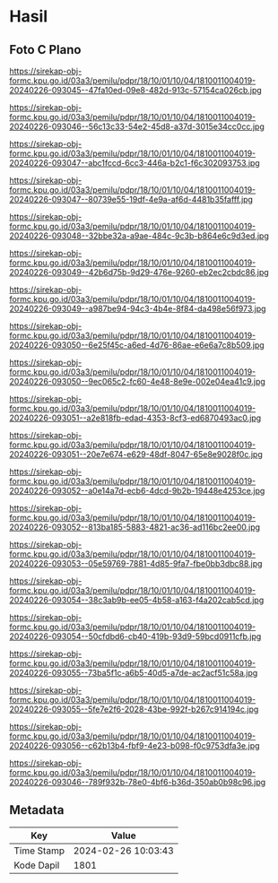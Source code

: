 # Hasil

## Foto C Plano

https://sirekap-obj-formc.kpu.go.id/03a3/pemilu/pdpr/18/10/01/10/04/1810011004019-20240226-093045--47fa10ed-09e8-482d-913c-57154ca026cb.jpg

https://sirekap-obj-formc.kpu.go.id/03a3/pemilu/pdpr/18/10/01/10/04/1810011004019-20240226-093046--56c13c33-54e2-45d8-a37d-3015e34cc0cc.jpg

https://sirekap-obj-formc.kpu.go.id/03a3/pemilu/pdpr/18/10/01/10/04/1810011004019-20240226-093047--abc1fccd-6cc3-446a-b2c1-f6c302093753.jpg

https://sirekap-obj-formc.kpu.go.id/03a3/pemilu/pdpr/18/10/01/10/04/1810011004019-20240226-093047--80739e55-19df-4e9a-af6d-4481b35fafff.jpg

https://sirekap-obj-formc.kpu.go.id/03a3/pemilu/pdpr/18/10/01/10/04/1810011004019-20240226-093048--32bbe32a-a9ae-484c-9c3b-b864e6c9d3ed.jpg

https://sirekap-obj-formc.kpu.go.id/03a3/pemilu/pdpr/18/10/01/10/04/1810011004019-20240226-093049--42b6d75b-9d29-476e-9260-eb2ec2cbdc86.jpg

https://sirekap-obj-formc.kpu.go.id/03a3/pemilu/pdpr/18/10/01/10/04/1810011004019-20240226-093049--a987be94-94c3-4b4e-8f84-da498e56f973.jpg

https://sirekap-obj-formc.kpu.go.id/03a3/pemilu/pdpr/18/10/01/10/04/1810011004019-20240226-093050--6e25f45c-a6ed-4d76-86ae-e6e6a7c8b509.jpg

https://sirekap-obj-formc.kpu.go.id/03a3/pemilu/pdpr/18/10/01/10/04/1810011004019-20240226-093050--9ec065c2-fc60-4e48-8e9e-002e04ea41c9.jpg

https://sirekap-obj-formc.kpu.go.id/03a3/pemilu/pdpr/18/10/01/10/04/1810011004019-20240226-093051--a2e818fb-edad-4353-8cf3-ed6870493ac0.jpg

https://sirekap-obj-formc.kpu.go.id/03a3/pemilu/pdpr/18/10/01/10/04/1810011004019-20240226-093051--20e7e674-e629-48df-8047-65e8e9028f0c.jpg

https://sirekap-obj-formc.kpu.go.id/03a3/pemilu/pdpr/18/10/01/10/04/1810011004019-20240226-093052--a0e14a7d-ecb6-4dcd-9b2b-19448e4253ce.jpg

https://sirekap-obj-formc.kpu.go.id/03a3/pemilu/pdpr/18/10/01/10/04/1810011004019-20240226-093052--813ba185-5883-4821-ac36-ad116bc2ee00.jpg

https://sirekap-obj-formc.kpu.go.id/03a3/pemilu/pdpr/18/10/01/10/04/1810011004019-20240226-093053--05e59769-7881-4d85-9fa7-fbe0bb3dbc88.jpg

https://sirekap-obj-formc.kpu.go.id/03a3/pemilu/pdpr/18/10/01/10/04/1810011004019-20240226-093054--38c3ab9b-ee05-4b58-a163-f4a202cab5cd.jpg

https://sirekap-obj-formc.kpu.go.id/03a3/pemilu/pdpr/18/10/01/10/04/1810011004019-20240226-093054--50cfdbd6-cb40-419b-93d9-59bcd0911cfb.jpg

https://sirekap-obj-formc.kpu.go.id/03a3/pemilu/pdpr/18/10/01/10/04/1810011004019-20240226-093055--73ba5f1c-a6b5-40d5-a7de-ac2acf51c58a.jpg

https://sirekap-obj-formc.kpu.go.id/03a3/pemilu/pdpr/18/10/01/10/04/1810011004019-20240226-093055--5fe7e2f6-2028-43be-992f-b267c914194c.jpg

https://sirekap-obj-formc.kpu.go.id/03a3/pemilu/pdpr/18/10/01/10/04/1810011004019-20240226-093056--c62b13b4-fbf9-4e23-b098-f0c9753dfa3e.jpg

https://sirekap-obj-formc.kpu.go.id/03a3/pemilu/pdpr/18/10/01/10/04/1810011004019-20240226-093046--789f932b-78e0-4bf6-b36d-350ab0b98c96.jpg


## Metadata

| Key        | Value               |
| ---------- | ------------------- |
| Time Stamp | 2024-02-26 10:03:43 |
| Kode Dapil | 1801                |




